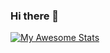 ### Hi there 👋

[![My Awesome Stats](https://awesome-github-stats.azurewebsites.net/user-stats/techming?cardType=level)](https://git.io/awesome-stats-card)

<!--
**Techming/Techming** is a ✨ _special_ ✨ repository because its `README.md` (this file) appears on your GitHub profile.

Here are some ideas to get you started:

- 🔭 I’m currently working on ...
- 🌱 I’m currently learning ...
- 👯 I’m looking to collaborate on ...
- 🤔 I’m looking for help with ...
- 💬 Ask me about ...
- 📫 How to reach me: ...
- 😄 Pronouns: ...
- ⚡ Fun fact: ...
-->
